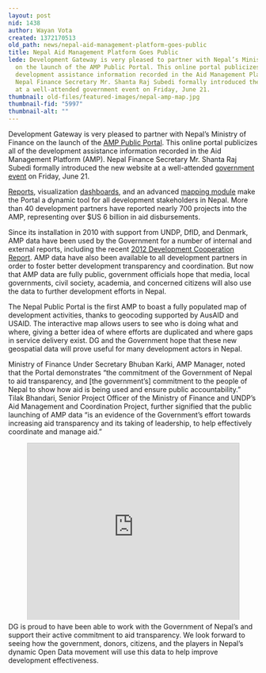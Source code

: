 ```yaml
---
layout: post
nid: 1438
author: Wayan Vota
created: 1372170513
old_path: news/nepal-aid-management-platform-goes-public
title: Nepal Aid Management Platform Goes Public
lede: Development Gateway is very pleased to partner with Nepal’s Ministry of Finance
  on the launch of the AMP Public Portal. This online portal publicizes all of the
  development assistance information recorded in the Aid Management Platform (AMP).
  Nepal Finance Secretary Mr. Shanta Raj Subedi formally introduced the new website
  at a well-attended government event on Friday, June 21.
thumbnail: old-files/featured-images/nepal-amp-map.jpg
thumbnail-fid: "5997"
thumbnail-alt: ""
---
```


Development Gateway is very pleased to partner with Nepal’s Ministry of Finance on the launch of the [AMP Public Portal](http://portal.mof.gov.np/). This online portal publicizes all of the development assistance information recorded in the Aid Management Platform (AMP). Nepal Finance Secretary Mr. Shanta Raj Subedi formally introduced the new website at a well-attended [government event](http://ekantipur.com/2013/06/22/headlines/Finance-Ministry-launches-Aid-Management-Platform-portal/373679/) on Friday, June 21.

[Reports](http://amis.mof.gov.np/aim/viewTeamReports.do?tabs=false), visualization [dashboards](http://amis.mof.gov.np/visualization/launchDashboard.do?reset=true&id=1), and an advanced [mapping module](http://amis.mof.gov.np/esrigis/mainmap.do) make the Portal a dynamic tool for all development stakeholders in Nepal. More than 40 development partners have reported nearly 700 projects into the AMP, representing over $US 6 billion in aid disbursements.

Since its installation in 2010 with support from UNDP, DfID, and Denmark, AMP data have been used by the Government for a number of internal and external reports, including the recent [2012 Development Cooperation Report](http://www.mof.gov.np/ajw/uploads/uploaded_image/Development_Cooperation_Report.pdf). AMP data have also been available to all development partners in order to foster better development transparency and coordination. But now that AMP data are fully public, government officials hope that media, local governments, civil society, academia, and concerned citizens will also use the data to further development efforts in Nepal.

The Nepal Public Portal is the first AMP to boast a fully populated map of development activities, thanks to geocoding supported by AusAID and USAID. The interactive map allows users to see who is doing what and where, giving a better idea of where efforts are duplicated and where gaps in service delivery exist. DG and the Government hope that these new geospatial data will prove useful for many development actors in Nepal.

Ministry of Finance Under Secretary Bhuban Karki, AMP Manager, noted that the Portal demonstrates “the commitment of the Government of Nepal to aid transparency, and [the government’s] commitment to the people of Nepal to show how aid is being used and ensure public accountability.” Tilak Bhandari, Senior Project Officer of the Ministry of Finance and UNDP’s Aid Management and Coordination Project, further signified that the public launching of AMP data “is an evidence of the Government’s effort towards increasing aid transparency and its taking of leadership, to help effectively coordinate and manage aid.”

<center><iframe alt="22773146" height="356" src="http://www.slideshare.net/slideshow/embed_code/22773146" style="border:1px solid #CCC;border-width:1px 1px 0;margin-bottom:5px;" width="427"></iframe></center>DG is proud to have been able to work with the Government of Nepal’s and support their active commitment to aid transparency. We look forward to seeing how the government, donors, citizens, and the players in Nepal’s dynamic Open Data movement will use this data to help improve development effectiveness.
